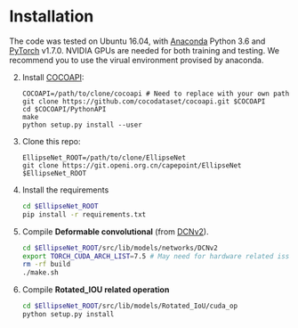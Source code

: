 # Installation

The code was tested on Ubuntu 16.04, with [Anaconda](https://www.anaconda.com/download) Python 3.6 and [PyTorch]((http://pytorch.org/)) v1.7.0. NVIDIA GPUs are needed for both training and testing. We recommend you to use the virual environment provised by anaconda.

2. Install [COCOAPI](https://github.com/cocodataset/cocoapi):

    ~~~
    COCOAPI=/path/to/clone/cocoapi # Need to replace with your own path
    git clone https://github.com/cocodataset/cocoapi.git $COCOAPI
    cd $COCOAPI/PythonAPI
    make
    python setup.py install --user
    ~~~

3. Clone this repo:

    ~~~
    EllipseNet_ROOT=/path/to/clone/EllipseNet
    git clone https://git.openi.org.cn/capepoint/EllipseNet $EllipseNet_ROOT
    ~~~


4. Install the requirements

    ~~~bash
    cd $EllipseNet_ROOT
    pip install -r requirements.txt
    ~~~
    
5. Compile **Deformable convolutional** (from [DCNv2](https://github.com/CharlesShang/DCNv2/tree/pytorch_0.4)).

    ~~~bash
    cd $EllipseNet_ROOT/src/lib/models/networks/DCNv2
    export TORCH_CUDA_ARCH_LIST=7.5 # May need for hardware related issue
    rm -rf build
    ./make.sh
    ~~~

6. Compile **Rotated_IOU related operation** 

    ```bash
    cd $EllipseNet_ROOT/src/lib/models/Rotated_IoU/cuda_op
    python setup.py install
    ```

